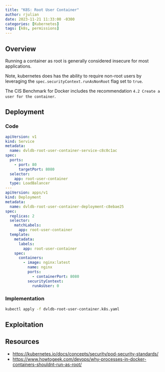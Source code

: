 ```yaml
---
title: "K8S: Root User Container"
author: rjulian
date: 2023-11-21 11:33:00 -0300
categories: [Kubernetes]
tags: [k8s, permissions]
---
```


## Overview

Running a container as root is generally considered insecure for most applications. 

Note, kubernetes does has the ability to require non-root users by leveraging the `spec.securityContext.runAsNonRoot` flag set to `true`.

The CIS Benchmark for Docker includes the recommendation `4.2 Create a user for the container`.

## Deployment

### Code
```yaml
apiVersion: v1
kind: Service
metadata:
  name: dvldb-root-user-container-service-c8c0c1ac
spec:
  ports:
    - port: 80
      targetPort: 8080
  selector:
    app: root-user-container
  type: LoadBalancer
---
apiVersion: apps/v1
kind: Deployment
metadata:
  name: dvldb-root-user-container-deployment-c8ebae25
spec:
  replicas: 2
  selector:
    matchLabels:
      app: root-user-container
  template:
    metadata:
      labels:
        app: root-user-container
    spec:
      containers:
        - image: nginx:latest
          name: nginx
          ports:
            - containerPort: 8080
          securityContext:
            runAsUser: 0
```

### Implementation

```bash
kubectl apply -f dvldb-root-user-container.k8s.yaml
```

## Exploitation


## Resources

* https://kubernetes.io/docs/concepts/security/pod-security-standards/
* https://www.howtogeek.com/devops/why-processes-in-docker-containers-shouldnt-run-as-root/
